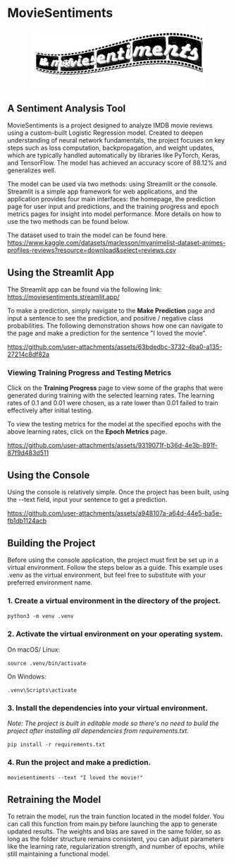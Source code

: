 # MovieSentiments

<div align="center">
    <img src="moviesentiments_logo_image.png" alt="Screenshot of the logo" width="400">
</div>

## A Sentiment Analysis Tool

MovieSentiments is a project designed to analyze IMDB movie reviews using a custom-built Logistic Regression model. Created to deepen understanding of neural network fundamentals, the project focuses on key steps such as loss computation, backpropagation, and weight updates, which are typically handled automatically by libraries like PyTorch, Keras, and TensorFlow. The model has achieved an accuracy score of 88.12% and generalizes well.

The model can be used via two methods: using Streamlit or the console. Streamlit is a simple app framework for web applications, and the application provides four main interfaces: the homepage, the prediction page for user input and predictions, and the training progress and epoch metrics pages for insight into model performance. More details on how to use the two methods can be found below.

The dataset used to train the model can be found here. https://www.kaggle.com/datasets/marlesson/myanimelist-dataset-animes-profiles-reviews?resource=download&select=reviews.csv

## Using the Streamlit App

The Streamlit app can be found via the following link: https://moviesentiments.streamlit.app/

To make a prediction, simply navigate to the **Make Prediction** page and input a sentence to see the prediction, and positive / negative class probabilities.
The following demonstration shows how one can navigate to the page and make a prediction for the sentence "I loved the movie". 

https://github.com/user-attachments/assets/63bdedbc-3732-4ba0-a135-27214c8df82a

### Viewing Training Progress and Testing Metrics

Click on the **Training Progress** page to view some of the graphs that were generated during training with the selected learning rates. The learning rates of 0.1 and 0.01 were chosen, as a rate lower than 0.01 failed to train effectively after initial testing. 

To view the testing metrics for the model at the specified epochs with the above learning rates, click on the **Epoch Metrics** page.

https://github.com/user-attachments/assets/9319071f-b36d-4e3b-891f-87f9d483d511

## Using the Console

Using the console is relatively simple. Once the project has been built, using the --text field, input your sentence to get a prediction.

https://github.com/user-attachments/assets/a948107a-a64d-44e5-ba5e-fb1db1124acb

## Building the Project

Before using the console application, the project must first be set up in a virtual environment. Follow the steps below as a guide. This example uses .venv as the virtual environment, but feel free to substitute with your preferred environment name.

### 1. Create a virtual environment in the directory of the project.
```
python3 -m venv .venv
```

### 2. Activate the virtual environment on your operating system.

On macOS/ Linux:

```
source .venv/bin/activate
```

On Windows:

```
.venv\Scripts\activate
```

### 3. Install the dependencies into your virtual environment. 
*Note: The project is built in editable mode so there's no need to build the project after installing all dependencies from requirements.txt.*
```
pip install -r requirements.txt
```
### 4. Run the project and make a prediction.
```
moviesentiments --text "I loved the movie!"
```

## Retraining the Model

To retrain the model, run the train function located in the model folder. You can call this function from main.py before launching the app to generate updated results. The weights and bias are saved in the same folder, so as long as the folder structure remains consistent, you can adjust parameters like the learning rate, regularization strength, and number of epochs, while still maintaining a functional model.
